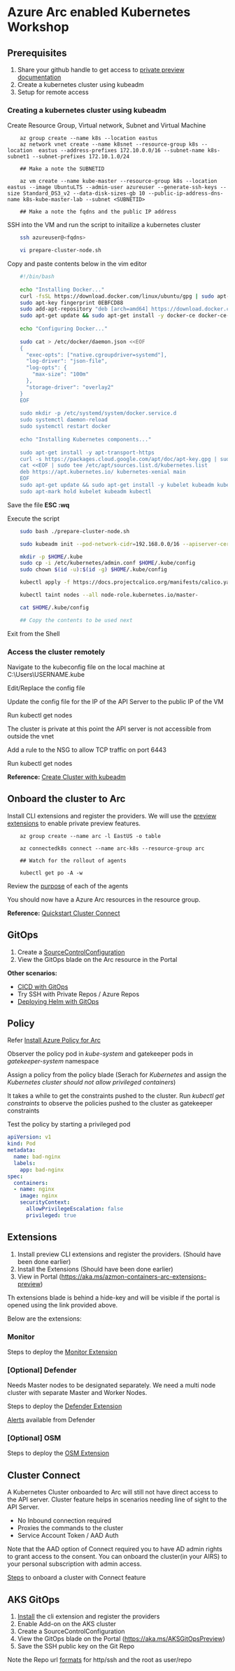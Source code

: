 # Azure Arc enabled Kubernetes Workshop

## Prerequisites

1. Share your github handle to get access to [private preview documentation](https://github.com/Azure/azure-arc-kubernetes-preview)
1. Create a kubernetes cluster using kubeadm
1. Setup for remote access

### Creating a kubernetes cluster using kubeadm

Create Resource Group, Virtual network, Subnet and Virtual Machine

```azurecli
    az group create --name k8s --location eastus
    az network vnet create --name k8snet --resource-group k8s --location  eastus --address-prefixes 172.10.0.0/16 --subnet-name k8s-subnet1 --subnet-prefixes 172.10.1.0/24

    ## Make a note the SUBNETID

    az vm create --name kube-master --resource-group k8s --location eastus --image UbuntuLTS --admin-user azureuser --generate-ssh-keys --size Standard_DS3_v2 --data-disk-sizes-gb 10 --public-ip-address-dns-name k8s-kube-master-lab --subnet <SUBNETID>

    ## Make a note the fqdns and the public IP address
```

SSH into the VM and run the script to initailize a kubernetes cluster

```bash
    ssh azureuser@<fqdns>

    vi prepare-cluster-node.sh
```

Copy and paste contents below in the vim editor

```bash
    #!/bin/bash
    
    echo "Installing Docker..."
    curl -fsSL https://download.docker.com/linux/ubuntu/gpg | sudo apt-key add -
    sudo apt-key fingerprint 0EBFCD88
    sudo add-apt-repository "deb [arch=amd64] https://download.docker.com/linux/ubuntu $(lsb_release -cs) stable"
    sudo apt-get update && sudo apt-get install -y docker-ce docker-ce-cli containerd.io
    
    echo "Configuring Docker..."
    
    sudo cat > /etc/docker/daemon.json <<EOF
    {
      "exec-opts": ["native.cgroupdriver=systemd"],
      "log-driver": "json-file",
      "log-opts": {
        "max-size": "100m"
      },
      "storage-driver": "overlay2"
    }
    EOF
    
    sudo mkdir -p /etc/systemd/system/docker.service.d
    sudo systemctl daemon-reload
    sudo systemctl restart docker
    
    echo "Installing Kubernetes components..."
    
    sudo apt-get install -y apt-transport-https
    curl -s https://packages.cloud.google.com/apt/doc/apt-key.gpg | sudo apt-key add 
    cat <<EOF | sudo tee /etc/apt/sources.list.d/kubernetes.list
    deb https://apt.kubernetes.io/ kubernetes-xenial main
    EOF
    sudo apt-get update && sudo apt-get install -y kubelet kubeadm kubectl
    sudo apt-mark hold kubelet kubeadm kubectl
```

Save the file __ESC :wq__

Execute the script

```bash
    sudo bash ./prepare-cluster-node.sh

    sudo kubeadm init --pod-network-cidr=192.168.0.0/16 --apiserver-cert-extra-sans <fqdns>,<publicIPAddress>

    mkdir -p $HOME/.kube
    sudo cp -i /etc/kubernetes/admin.conf $HOME/.kube/config
    sudo chown $(id -u):$(id -g) $HOME/.kube/config

    kubectl apply -f https://docs.projectcalico.org/manifests/calico.yaml

    kubectl taint nodes --all node-role.kubernetes.io/master-

    cat $HOME/.kube/config

    ## Copy the contents to be used next
```

Exit from the Shell

### Access the cluster remotely

Navigate to the kubeconfig file on the local machine at C:\Users\USERNAME\.kube

Edit/Replace the config file

Update the config file for the IP of the API Server to the public IP of the VM

Run kubectl get nodes

The cluster is private at this point the API server is not accessible from outside the vnet

Add a rule to the NSG to allow TCP traffic on port 6443

Run kubectl get nodes

**Reference:** [Create Cluster with kubeadm](https://github.com/Azure/azure-arc-kubernetes-preview/blob/master/docs/create-cluster-with-kubeadm.md)

## Onboard the cluster to Arc

Install CLI extensions  and register the providers. We will use the [preview extensions](https://github.com/Azure/azure-arc-kubernetes-preview/blob/master/docs/k8s-extensions.md#prerequisites) to enable private preview features.

```azurecli
    az group create --name arc -l EastUS -o table

    az connectedk8s connect --name arc-k8s --resource-group arc

    ## Watch for the rollout of agents

    kubectl get po -A -w
```

Review the [purpose](https://docs.microsoft.com/en-us/azure/azure-arc/kubernetes/conceptual-agent-architecture) of each of the agents

You should now have a Azure Arc resources in the resource group.

**Reference:** [Quickstart Cluster Connect](https://docs.microsoft.com/en-us/azure/azure-arc/kubernetes/quickstart-connect-cluster)

## GitOps

1. Create a [SourceControlConfiguration](https://docs.microsoft.com/en-us/azure/azure-arc/kubernetes/tutorial-use-gitops-connected-cluster)
2. View the GitOps blade on the Arc resource in the Portal

**Other scenarios:**
* [CICD with GitOps](https://docs.microsoft.com/en-us/azure/azure-arc/kubernetes/tutorial-gitops-ci-cd)
* Try SSH with Private Repos / Azure Repos
* [Deploying Helm with GitOps](https://docs.microsoft.com/en-us/azure/azure-arc/kubernetes/use-gitops-with-helm)

## Policy
Refer [Install Azure Policy for Arc](https://docs.microsoft.com/en-us/azure/governance/policy/concepts/policy-for-kubernetes?toc=/azure/azure-arc/kubernetes/toc.yml#install-azure-policy-add-on-for-azure-arc-enabled-kubernetes)

Observer the policy pod in _kube-system_ and gatekeeper pods in _gatekeeper-system_ namespace

Assign a policy from the policy blade (Serach for _Kubernetes_ and assign the _Kubernetes cluster should not allow privileged containers_)

It takes a while to get the constraints pushed to the cluster. Run _kubectl get constraints_ to observe the policies pushed to the cluster as gatekeeper constraints

Test the policy by starting a privileged pod

```yml
apiVersion: v1
kind: Pod
metadata:
  name: bad-nginx
  labels:
    app: bad-nginx
spec:
  containers:
  - name: nginx
    image: nginx
    securityContext:
	  allowPrivilegeEscalation: false
      privileged: true
```

## Extensions

1. Install preview CLI extensions  and register the providers. (Should have been done earlier)
2. Install the Extensions  (Should have been done earlier)
3. View in Portal (https://aka.ms/azmon-containers-arc-extensions-preview)

Th extensions blade is behind a hide-key and will be visible if the portal is opened using the link provided above.

Below are the extensions:

### Monitor
Steps to deploy the [Monitor Extension](https://github.com/Azure/azure-arc-kubernetes-preview/blob/master/docs/k8s-extensions-azure-monitor.md#create-azure-monitor-extension-instance)

### [Optional] Defender
Needs Master nodes to be designated separately. We need a multi node cluster with separate Master and Worker Nodes.

Steps to deploy the [Defender Extension](https://github.com/Azure/azure-arc-kubernetes-preview/blob/master/docs/k8s-extensions-azure-defender.md)

[Alerts](https://docs.microsoft.com/en-us/azure/security-center/alerts-reference#alerts-containerhost) available from Defender

### [Optional] OSM
Steps to deploy the [OSM Extension](https://github.com/Azure/azure-arc-kubernetes-preview/blob/master/docs/osm/k8s-extensions-openservicemesh.md)

## Cluster Connect

A Kubernetes Cluster onboarded to Arc will still not have direct access to the API server. Cluster feature helps in scenarios needing line of sight to the API Server.

- No Inbound connection required
- Proxies the commands to the cluster
- Service Account Token / AAD Auth

Note that the AAD option of Connect required you to have AD admin rights to grant access to the consent. You can onboard the cluster(in your AIRS) to your personal subscription with admin access.

[Steps](https://github.com/Azure/azure-arc-kubernetes-preview/blob/master/docs/cluster-connect.md) to onboard a cluster with Connect feature

## AKS GitOps

1. [Install](https://github.com/Azure/azure-arc-kubernetes-preview/blob/master/docs/use-gitops-in-aks-cluster.md) the cli extension and register the providers
2. Enable Add-on on the AKS cluster
3. Create a SourceControlConfiguration
4. View the GitOps blade on the Portal (https://aka.ms/AKSGitOpsPreview)
5. Save the SSH public key on the Git Repo

Note the Repo url [formats](https://docs.microsoft.com/en-us/azure/azure-arc/kubernetes/tutorial-use-gitops-connected-cluster#use-a-private-git-repository-with-ssh-and-flux-created-keys) for http/ssh and the root as user/repo
